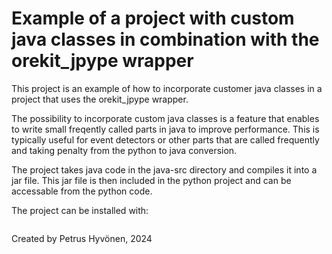 # Example of a project with custom java classes in combination with the orekit_jpype wrapper

This project is an example of how to incorporate customer java classes in a project that uses the orekit_jpype wrapper.

The possibility to incorporate custom java classes is a feature that enables to write small freqently called parts in java to improve performance. This is typically useful for event detectors or other parts that are called frequently and taking penalty from the python to java conversion.

The project takes java code in the java-src directory and compiles it into a jar file. This jar file is then included in the python project and can be accessable from the python code.

The project can be installed with:
```pip install .
```

Created by Petrus Hyvönen, 2024
